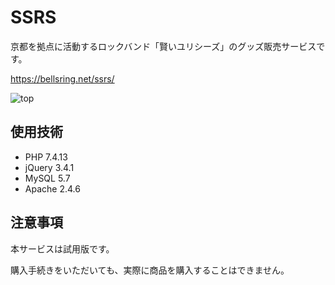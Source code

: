 
# SSRS

京都を拠点に活動するロックバンド「賢いユリシーズ」のグッズ販売サービスです。

https://bellsring.net/ssrs/

![top](https://user-images.githubusercontent.com/50432038/111364984-45ac2e00-86d5-11eb-96d7-f2265d921cee.png)

## 使用技術
- PHP 7.4.13
- jQuery 3.4.1
- MySQL 5.7
- Apache 2.4.6

## 注意事項

本サービスは試用版です。

購入手続きをいただいても、実際に商品を購入することはできません。








